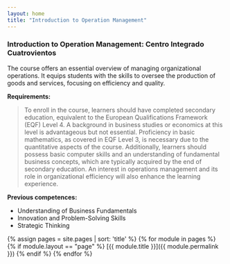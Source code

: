 ```yaml
---
layout: home
title: "Introduction to Operation Management"
---
```


### Introduction to Operation Management: Centro Integrado Cuatrovientos

The course offers an essential overview of managing organizational operations. It equips students with the skills to oversee the production of goods and services, focusing on efficiency and quality.

**Requirements:**
  > To enroll in the course, learners should have completed secondary education, equivalent to the European Qualifications Framework (EQF) Level 4. A background in business studies or economics at this level is advantageous but not essential. Proficiency in basic mathematics, as covered in EQF Level 3, is necessary due to the quantitative aspects of the course. Additionally, learners should possess basic computer skills and an understanding of fundamental business concepts, which are typically acquired by the end of secondary education. An interest in operations management and its role in organizational efficiency will also enhance the learning experience.

**Previous competences:**
  - Understanding of Business Fundamentals
  - Innovation and Problem-Solving Skills
  - Strategic Thinking

{% assign pages = site.pages | sort: 'title'    %}
{% for module in pages %}
{% if module.layout == "page" %}
[{{ module.title }}]({{ module.permalink }})
{% endif %}
{% endfor %}



